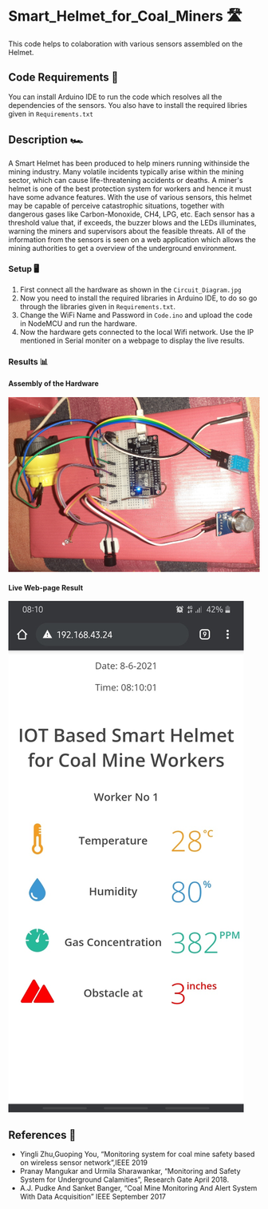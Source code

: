 # Smart_Helmet_for_Coal_Miners 🛣️

This code helps to colaboration with various sensors assembled on the Helmet. 


## Code Requirements 🦄
You can install Arduino IDE to run the code which resolves all the dependencies of the sensors.
You also have to install the required libries given in `Requirements.txt`


## Description 🏎️
A Smart Helmet has been produced to help miners running withinside the mining industry. Many volatile incidents typically arise within the mining sector, which can cause life-threatening accidents or deaths. A miner's helmet is one of the best protection system for workers and hence it must have some advance features. With the use of various sensors, this helmet may be capable of perceive catastrophic situations, together with dangerous gases like Carbon-Monoxide, CH4, LPG, etc. Each sensor has a  threshold value that, if exceeds, the buzzer blows and the LEDs illuminates, warning the miners and supervisors about the feasible threats. All of the information from the sensors is seen on a  web application which allows the mining authorities to get a overview of the underground environment.


### Setup 🖥️

1) First connect all the hardware as shown in the `Circuit_Diagram.jpg`
2) Now you need to install the required libraries in Arduino IDE, to do so go through the libraries given in `Requirements.txt`.
3) Change the WiFi Name and Password in `Code.ino` and upload the code in NodeMCU and run the hardware.
4) Now the hardware gets connected to the local Wifi network. Use the IP mentioned in Serial moniter on a webpage to display the live results. 


### Results 📊

#### Assembly of the Hardware
<img src="https://github.com/anmolmaske/Imp_Files/blob/main/Helmet_Result1.jpg">

#### Live Web-page Result
<img src="https://github.com/anmolmaske/Imp_Files/blob/main/Helmet_Result2.jpg">

## References 🔱
 
 - Yingli Zhu,Guoping You, “Monitoring system for coal mine safety based on wireless sensor network”,IEEE 2019 
 - Pranay Mangukar and Urmila Sharawankar, “Monitoring and Safety System for Underground Calamities”, Research Gate April 2018. 
 - A.J. Pudke And Sanket Banger, “Coal Mine Monitoring And Alert System With Data Acquisition” IEEE September 2017 
